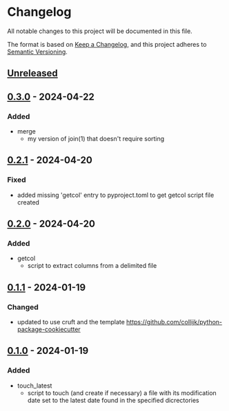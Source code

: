 # Changelog
All notable changes to this project will be documented in this file.

The format is based on [Keep a Changelog](https://keepachangelog.com/en/1.0.0/), and this project adheres to [Semantic Versioning](https://semver.org/spec/v2.0.0.html).

## [Unreleased]

## [0.3.0] - 2024-04-22
### Added
- merge
  - my version of join(1) that doesn't require sorting

## [0.2.1] - 2024-04-20
### Fixed
- added missing 'getcol' entry to pyproject.toml to get getcol script file created

## [0.2.0] - 2024-04-20
### Added
- getcol
  - script to extract columns from a delimited file

## [0.1.1] - 2024-01-19
### Changed
- updated to use cruft and the template https://github.com/collijk/python-package-cookiecutter

## [0.1.0] - 2024-01-19
### Added
- touch_latest
  - script to touch (and create if necessary) a file
    with its modification date set to the latest date found in the specified dicrectories

[Unreleased]: https://github.com/malcolm-3/medutils/compare/0.3.0...master
[0.3.0]: https://github.com/malcolm-3/medutils/compare/0.2.1...0.3.0
[0.2.1]: https://github.com/malcolm-3/medutils/compare/0.2.0...0.2.1
[0.2.0]: https://github.com/malcolm-3/medutils/compare/0.1.1...0.2.0
[0.1.1]: https://github.com/malcolm-3/medutils/compare/0.1.0...0.1.1
[0.1.0]: https://github.com/malcolm-3/medutils/tree/0.1.0
